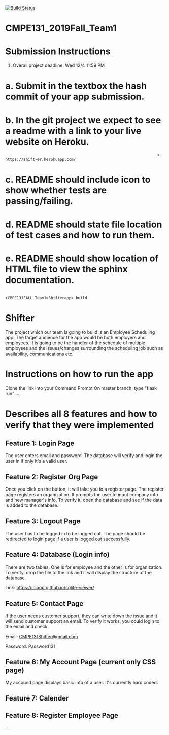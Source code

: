 [![Build Status](https://travis-ci.com/cindyxue/CMPE131_2019Fall_Team1.svg?branch=master)](https://travis-ci.com/cindyxue/CMPE131_2019Fall_Team1)

# CMPE131_2019Fall_Team1

# Submission Instructions
1.	Overall project deadline: Wed 12/4 11:59 PM
# a.	Submit in the textbox the hash commit of your app submission.
# b.	In the git project we expect to see a readme with a link to your live website on Heroku.
                                                                       > https://shift-er.herokuapp.com/ 
# c.	README should include icon to show whether tests are passing/failing.
# d.	README should state file location of test cases and how to run them.
# e.	README should show location of HTML file to view the sphinx documentation.
                                                                        >CMPE131FALL_Team1>Shifterapp>_build

# Shifter 
The project which our team is going to build is an Employee Scheduling app. The target audience for the app would be both employers and employees. It is going to be the handler of the schedule of multiple employees and the issues/changes surrounding the scheduling job such as availability, communications etc.
# Instructions on how to run the app
Clone the link into your Command Prompt 
On master branch, type "flask run"
....
#  Describes all 8 features and how to verify that they were implemented
## Feature 1: Login Page

The user enters email and password. The database will verify and login the user in if only it's a valid user.

## Feature 2: Register Org Page

Once you click on the button, it will take you to a register page. The register page registers an organization. It prompts the user to input company info and new manager's info. To verify it, open the database and see if the data is added to the database. 

## Feature 3: Logout Page

The user has to be logged in to be logged out. The page should be redirected to login page if a user is logged out successfully.

## Feature 4: Database (Login info)

There are two tables. One is for employee and the other is for organization. To verify, drop the file to the link and it will display the structure of the database.

Link: https://inloop.github.io/sqlite-viewer/

## Feature 5: Contact Page 

If the user needs customer support, they can write down the issue and it will send customer support an email. To verify it works, you could login to the email and check.

Email: CMPE131Shifter@gmail.com

Password: Password131

## Feature 6: My Account Page (current only CSS page)

My accound page displays basic info of a user. It's currently hard coded.

## Feature 7: Calender

## Feature 8: Register Employee Page


...
